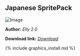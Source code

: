 ## Japanese SpritePack

![Image](https://cdn.discordapp.com/attachments/703363696495427656/704779127772938299/unknown.png)

**Author:** *Elly 2.0*

**Download link:** *[Download](https://drive.google.com/file/d/1xpKO-LIGOtZZ4xYb640-fks-mDD93ySQ/view?usp=sharing)*

{% include graphics_install.md %}


